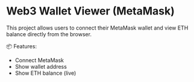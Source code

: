 # Web3 Wallet Viewer (MetaMask)

This project allows users to connect their MetaMask wallet and view ETH balance directly from the browser.

📦 Features:
- Connect MetaMask
- Show wallet address
- Show ETH balance (live)
